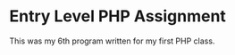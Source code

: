 Entry Level PHP Assignment
==========================

This was my 6th program written for my first PHP class.